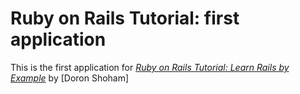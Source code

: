# Ruby on Rails Tutorial: first application

This is the first application for [*Ruby on Rails Tutorial: Learn Rails by Example*](http://railstutorial.org/) by [Doron Shoham]
